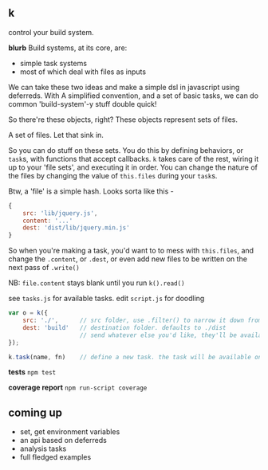 k
-------
control your build system.

**blurb**
Build systems, at its core, are: 
- simple task systems 
- most of which deal with files as inputs

We can take these two ideas and make a simple dsl in javascript using deferreds. With A simplified convention, and a set of basic tasks, we can do common 'build-system'-y stuff double quick!

So there're these objects, right? These objects represent sets of files. 

A set of files. Let that sink in. 

So you can do stuff on these sets. You do this by defining behaviors, or `task`s, with functions that accept callbacks. `k` takes care of the rest, wiring it up to your 'file sets', and executing it in order. You can change the nature of the files by changing the value of `this.files` during your `task`s.

Btw, a 'file' is a simple hash. Looks sorta like this - 
```js
{
    src: 'lib/jquery.js',
	content: '...'
	dest: 'dist/lib/jquery.min.js'
}
```
So when you're making a task, you'd want to to mess with `this.files`, and change the `.content`, or `.dest`, or even add new files to be written on the next pass of `.write()`

NB: `file.content` stays blank until you run `k().read()`

see `tasks.js` for available tasks.
edit `script.js` for doodling

```js
var o = k({
	src: './',		// src folder, use .filter() to narrow it down from here. defaults to ./
	dest: 'build'	// destination folder. defaults to ./dist
					// send whatever else you'd like, they'll be available on this.config
});
```

```js
k.task(name, fn)	// define a new task. the task will be available on all k() instances.
```

**tests**
`npm test`

**coverage report**
`npm run-script coverage`


coming up
---------
- set, get environment variables
- an api based on deferreds
- analysis tasks
- full fledged examples
